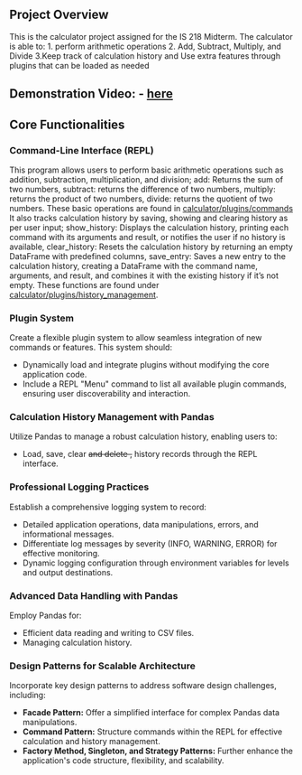 ## Project Overview
This is the calculator project assigned for the IS 218 Midterm. The calculator is able to: 1. perform arithmetic operations 2. Add, Subtract, Multiply, and Divide 3.Keep track of calculation history and Use extra features through plugins that can be loaded as needed

## Demonstration Video: - [here](https://youtu.be/hu9YFdeSkV8)

## Core Functionalities

### Command-Line Interface (REPL)
This program allows users to perform basic arithmetic operations such as addition, subtraction, multiplication, and division; add: Returns the sum of two numbers, subtract: returns the difference of two numbers, multiply: returns the product of two numbers, divide: returns the quotient of two numbers.
These basic operations are found in [calculator/plugins/commands](https://github.com/db-48/IS218-Midterm/blob/main/calculator/plugins/commands.py) It also tracks calculation history by saving, showing and clearing history as per user input; show_history: Displays the calculation history, printing each command with its arguments and result, or notifies the user if no history is available, clear_history: Resets the calculation history by returning an empty DataFrame with predefined columns, save_entry: Saves a new entry to the calculation history, creating a DataFrame with the command name, arguments, and result, and combines it with the existing history if it’s not empty. These functions are found under [calculator/plugins/history_management](https://github.com/db-48/IS218-Midterm/blob/main/calculator/plugins/history_management.py). 

### Plugin System

Create a flexible plugin system to allow seamless integration of new commands or features. This system should:
- Dynamically load and integrate plugins without modifying the core application code.
- Include a REPL  "Menu" command to list all available plugin commands, ensuring user discoverability and interaction.

### Calculation History Management with Pandas

Utilize Pandas to manage a robust calculation history, enabling users to:
- Load, save, clear ~~and delete ,~~ history records through the REPL interface.


### Professional Logging Practices

Establish a comprehensive logging system to record:
- Detailed application operations, data manipulations, errors, and informational messages.
- Differentiate log messages by severity (INFO, WARNING, ERROR) for effective monitoring.
- Dynamic logging configuration through environment variables for levels and output destinations.

### Advanced Data Handling with Pandas

Employ Pandas for:
- Efficient data reading and writing to CSV files.
- Managing calculation history.

### Design Patterns for Scalable Architecture

Incorporate key design patterns to address software design challenges, including:
- **Facade Pattern:** Offer a simplified interface for complex Pandas data manipulations.
- **Command Pattern:** Structure commands within the REPL for effective calculation and history management.
- **Factory Method, Singleton, and Strategy Patterns:** Further enhance the application's code structure, flexibility, and scalability.



